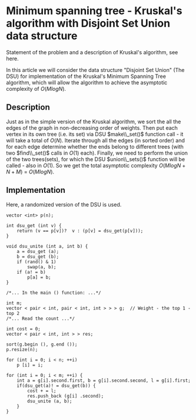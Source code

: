 # Minimum spanning tree - Kruskal's algorithm with Disjoint Set Union data structure

Statement of the problem and a description of Kruskal's algorithm, see here.

In this article we will consider the data structure "Disjoint Set Union" (The DSU) for implementation of the Kruskal's Minimum Spanning Tree algorithm, which will allow the algorithm to achieve the asymptotic complexity of $O(M log N)$.

## Description

Just as in the simple version of the Kruskal algorithm, we sort the all the edges of the graph in non-decreasing order of weights. Then put each vertex in its own tree (i.e. its set) via DSU $make\\_set()$ function call - it will take a total of $O(N)$. Iterate through all the edges (in sorted order) and for each edge determine whether the ends belong to different trees (with two $find\\_set()$ calls in $O(1)$ each). Finally, we need to perform the union of the two trees(sets), for which the DSU $union\\_sets()$ function will be called - also in $O(1)$. So we get the total asymptotic complexity $O(M log N + N + M)$ = $O(M log N)$.

## Implementation

Here, a randomized version of the DSU is used.

    vector <int> p(n);

    int dsu_get (int v) {
        return (v == p[v])?  v : (p[v] = dsu_get(p[v]));
    }

    void dsu_unite (int a, int b) {
        a = dsu_get (a);
        b = dsu_get (b);
        if (rand() & 1)
            swap(a, b);
        if (a! = b)
            p[a] = b;
    }

    /*... In the main () function: ...*/

    int m;
    vector < pair < int, pair < int, int > > > g;  // Weight - the top 1 - top 2
    /*... Read the count ...*/

    int cost = 0;
    vector < pair < int, int > > res;

    sort(g.begin (), g.end ());
    p.resize(n);

    for (int i = 0; i < n; ++i)
        p [i] = i;
        
    for (int i = 0; i < m; ++i) {
        int a = g[i].second.first, b = g[i].second.second, l = g[i].first;
        if(dsu_get(a)! = dsu_get(b)) {
            cost + = l;
            res.push_back (g[i] .second);
            dsu_unite (a, b);
        }
    } 